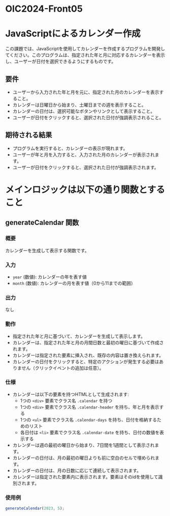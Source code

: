 # OIC2024-Front05
# JavaScriptによるカレンダー作成

この課題では、JavaScriptを使用してカレンダーを作成するプログラムを開発してください。このプログラムは、指定された年と月に対応するカレンダーを表示し、ユーザーが日付を選択できるようにするものです。

## 要件

- ユーザーから入力された年と月を元に、指定された月のカレンダーを表示すること。
- カレンダーは日曜日から始まり、土曜日までの週を表示すること。
- カレンダーの日付は、選択可能なボタンやリンクとして表示すること。
- ユーザーが日付をクリックすると、選択された日付が強調表示されること。

## 期待される結果

- プログラムを実行すると、カレンダーの表示が現れます。
- ユーザーが年と月を入力すると、入力された月のカレンダーが表示されます。
- ユーザーが日付をクリックすると、選択された日付が強調表示されます。

# メインロジックは以下の通り関数とすること

## generateCalendar 関数

### 概要

カレンダーを生成して表示する関数です。

### 入力

- `year` (数値): カレンダーの年を表す値
- `month` (数値): カレンダーの月を表す値（0から11までの範囲）

### 出力

なし

### 動作

- 指定された年と月に基づいて、カレンダーを生成して表示します。
- カレンダーは、指定された年と月の月間日数と最初の曜日に基づいて作成されます。
- カレンダーは指定された要素に挿入され、既存の内容は置き換えられます。
- カレンダーの日付をクリックすると、特定のアクションが発生する必要はありません（クリックイベントの追加は任意）。

### 仕様

- カレンダーは以下の要素を持つHTMLとして生成されます:
  - 1つの `<div>` 要素でクラス名 `.calendar` を持つ
  - 1つの `<div>` 要素でクラス名 `.calendar-header` を持ち、年と月を表示する
  - 1つの `<ul>` 要素でクラス名 `.calendar-days` を持ち、日付を格納するためのリスト
  - 各日付は `<li>` 要素でクラス名 `.calendar-date` を持ち、日付の数値を表示する
- カレンダーは週の最初の曜日から始まり、7日間を1週間として表示されます。
- カレンダーの日付は、月の最初の曜日よりも前に空白のセルで埋められます。
- カレンダーの日付は、月の日数に応じて連続して表示されます。
- カレンダーは指定された要素内に表示されます。要素はそのidを使用して識別されます。

### 使用例

```javascript
generateCalendar(2023, 5);

